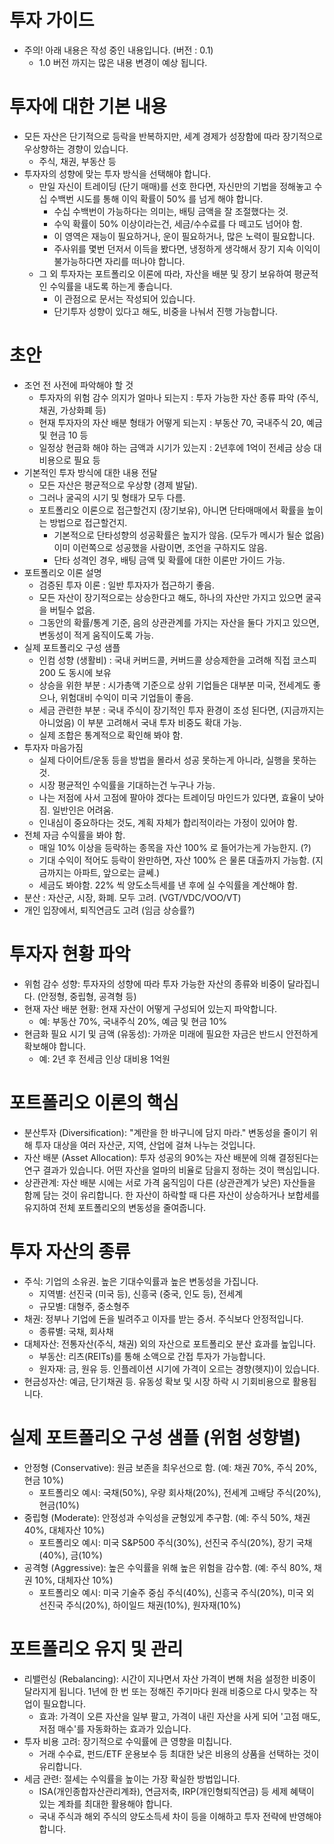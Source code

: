 # 투자 가이드
- 주의! 아래 내용은 작성 중인 내용입니다. (버전 : 0.1)
    - 1.0 버전 까지는 많은 내용 변경이 예상 됩니다.

# 투자에 대한 기본 내용
- 모든 자산은 단기적으로 등락을 반복하지만, 세계 경제가 성장함에 따라 장기적으로 우상향하는 경향이 있습니다.
    - 주식, 채권, 부동산 등
- 투자자의 성향에 맞는 투자 방식을 선택해야 합니다.
    - 만일 자신이 트레이딩 (단기 매매)를 선호 한다면, 자신만의 기법을 정해놓고 수십 수백번 시도를 통해 이익 확률이 50% 를 넘게 해야 합니다.
        - 수십 수백번이 가능하다는 의미는, 배팅 금액을 잘 조절했다는 것.
        - 수익 확률이 50% 이상이라는건, 세금/수수료를 다 떼고도 넘어야 함.
        - 이 영역은 재능이 필요하거나, 운이 필요하거나, 많은 노력이 필요합니다.
        - 주사위를 몇번 던저서 이득을 봤다면, 냉정하게 생각해서 장기 지속 이익이 불가능하다면 자리를 떠나야 합니다.
    - 그 외 투자자는 포트폴리오 이론에 따라, 자산을 배분 및 장기 보유하여 평균적인 수익률을 내도록 하는게 좋습니다.
        - 이 관점으로 문서는 작성되어 있습니다.
        - 단기투자 성향이 있다고 해도, 비중을 나눠서 진행 가능합니다.

# 초안
- 조언 전 사전에 파악해야 할 것
    - 투자자의 위험 감수 의지가 얼마나 되는지 : 투자 가능한 자산 종류 파악 (주식, 채권, 가상화폐 등)
    - 현재 투자자의 자산 배분 형태가 어떻게 되는지 : 부동산 70, 국내주식 20, 예금 및 현금 10 등
    - 일정상 현금화 해야 하는 금액과 시기가 있는지 : 2년후에 1억이 전세금 상승 대비용으로 필요 등
- 기본적인 투자 방식에 대한 내용 전달
    - 모든 자산은 평균적으로 우상향 (경제 발달).
    - 그러나 굴곡의 시기 및 형태가 모두 다름.
    - 포트폴리오 이론으로 접근할건지 (장기보유), 아니면 단타매매에서 확률을 높이는 방법으로 접근할건지.
        - 기본적으로 단타성향의 성공확률은 높지가 않음. (모두가 메시가 될순 없음) 이미 이런쪽으로 성공했을 사람이면, 조언을 구하지도 않음.
        - 단타 성격인 경우, 배팅 금액 및 확률에 대한 이론만 가이드 가능.
- 포트폴리오 이론 설명
    - 검증된 투자 이론 : 일반 투자자가 접근하기 좋음.
    - 모든 자산이 장기적으로는 상승한다고 해도, 하나의 자산만 가지고 있으면 굴곡을 버틸수 없음.
    - 그동안의 확률/통계 기준, 음의 상관관계를 가지는 자산을 둘다 가지고 있으면, 변동성이 적게 움직이도록 가능.
- 실제 포트폴리오 구성 샘플
    - 인컴 성향 (생활비) : 국내 커버드콜, 커버드콜 상승제한을 고려해 직접 코스피200 도 동시에 보유
    - 상승을 위한 부분 : 시가총액 기준으로 상위 기업들은 대부분 미국, 전세계도 좋으나, 위험대비 수익이 미국 기업들이 좋음.
    - 세금 관련한 부분 : 국내 주식이 장기적인 투자 환경이 조성 된다면, (지금까지는 아니었음) 이 부분 고려해서 국내 투자 비중도 확대 가능.
    - 실제 조합은 통계적으로 확인해 봐야 함.
- 투자자 마음가짐
    - 실제 다이어트/운동 등을 방법을 몰라서 성공 못하는게 아니라, 실행을 못하는것.
    - 시장 평균적인 수익률을 기대하는건 누구나 가능.
    - 나는 저점에 사서 고점에 팔아야 겠다는 트레이딩 마인드가 있다면, 효율이 낮아짐. 일반인은 어려움.
    - 인내심이 중요하다는 것도, 계획 자체가 합리적이라는 가정이 있어야 함.
- 전체 자금 수익률을 봐야 함.
    - 매일 10% 이상을 등락하는 종목을 자산 100% 로 들어가는게 가능한지. (?)
    - 기대 수익이 적어도 등락이 완만하면, 자산 100% 은 물론 대출까지 가능함. (지금까지는 아파트, 앞으로는 글쎄.)
    - 세금도 봐야함. 22% 씩 양도소득세를 낸 후에 실 수익률을 계산해야 함.
- 분산 : 자산군, 시장, 화폐. 모두 고려. (VGT/VDC/VOO/VT)
- 개인 입장에서, 퇴직연금도 고려 (임금 상승률?)

# 투자자 현황 파악
- 위험 감수 성향: 투자자의 성향에 따라 투자 가능한 자산의 종류와 비중이 달라집니다. (안정형, 중립형, 공격형 등)
- 현재 자산 배분 현황: 현재 자산이 어떻게 구성되어 있는지 파악합니다.
    - 예: 부동산 70%, 국내주식 20%, 예금 및 현금 10%
- 현금화 필요 시기 및 금액 (유동성): 가까운 미래에 필요한 자금은 반드시 안전하게 확보해야 합니다.
    - 예: 2년 후 전세금 인상 대비용 1억원

# 포트폴리오 이론의 핵심
- 분산투자 (Diversification): "계란을 한 바구니에 담지 마라." 변동성을 줄이기 위해 투자 대상을 여러 자산군, 지역, 산업에 걸쳐 나누는 것입니다.
- 자산 배분 (Asset Allocation): 투자 성공의 90%는 자산 배분에 의해 결정된다는 연구 결과가 있습니다. 어떤 자산을 얼마의 비율로 담을지 정하는 것이 핵심입니다.
- 상관관계: 자산 배분 시에는 서로 가격 움직임이 다른 (상관관계가 낮은) 자산들을 함께 담는 것이 유리합니다. 한 자산이 하락할 때 다른 자산이 상승하거나 보합세를 유지하여 전체 포트폴리오의 변동성을 줄여줍니다.

# 투자 자산의 종류
- 주식: 기업의 소유권. 높은 기대수익률과 높은 변동성을 가집니다.
    - 지역별: 선진국 (미국 등), 신흥국 (중국, 인도 등), 전세계
    - 규모별: 대형주, 중소형주
- 채권: 정부나 기업에 돈을 빌려주고 이자를 받는 증서. 주식보다 안정적입니다.
    - 종류별: 국채, 회사채
- 대체자산: 전통자산(주식, 채권) 외의 자산으로 포트폴리오 분산 효과를 높입니다.
    - 부동산: 리츠(REITs)를 통해 소액으로 간접 투자가 가능합니다.
    - 원자재: 금, 원유 등. 인플레이션 시기에 가격이 오르는 경향(헷지)이 있습니다.
- 현금성자산: 예금, 단기채권 등. 유동성 확보 및 시장 하락 시 기회비용으로 활용됩니다.

# 실제 포트폴리오 구성 샘플 (위험 성향별)
- 안정형 (Conservative): 원금 보존을 최우선으로 함. (예: 채권 70%, 주식 20%, 현금 10%)
    - 포트폴리오 예시: 국채(50%), 우량 회사채(20%), 전세계 고배당 주식(20%), 현금(10%)
- 중립형 (Moderate): 안정성과 수익성을 균형있게 추구함. (예: 주식 50%, 채권 40%, 대체자산 10%)
    - 포트폴리오 예시: 미국 S&P500 주식(30%), 선진국 주식(20%), 장기 국채(40%), 금(10%)
- 공격형 (Aggressive): 높은 수익률을 위해 높은 위험을 감수함. (예: 주식 80%, 채권 10%, 대체자산 10%)
    - 포트폴리오 예시: 미국 기술주 중심 주식(40%), 신흥국 주식(20%), 미국 외 선진국 주식(20%), 하이일드 채권(10%), 원자재(10%)

# 포트폴리오 유지 및 관리
- 리밸런싱 (Rebalancing): 시간이 지나면서 자산 가격이 변해 처음 설정한 비중이 달라지게 됩니다. 1년에 한 번 또는 정해진 주기마다 원래 비중으로 다시 맞추는 작업이 필요합니다.
    - 효과: 가격이 오른 자산을 일부 팔고, 가격이 내린 자산을 사게 되어 '고점 매도, 저점 매수'를 자동화하는 효과가 있습니다.
- 투자 비용 고려: 장기적으로 수익률에 큰 영향을 미칩니다.
    - 거래 수수료, 펀드/ETF 운용보수 등 최대한 낮은 비용의 상품을 선택하는 것이 유리합니다.
- 세금 관련: 절세는 수익률을 높이는 가장 확실한 방법입니다.
    - ISA(개인종합자산관리계좌), 연금저축, IRP(개인형퇴직연금) 등 세제 혜택이 있는 계좌를 최대한 활용해야 합니다.
    - 국내 주식과 해외 주식의 양도소득세 차이 등을 이해하고 투자 전략에 반영해야 합니다.
